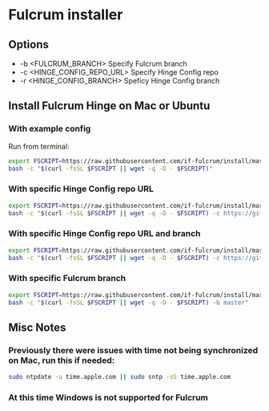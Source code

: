 # Fulcrum installer

## Options
* -b <FULCRUM_BRANCH>        Specify Fulcrum branch
* -c <HINGE_CONFIG_REPO_URL> Specify Hinge Config repo
* -r <HINGE_CONFIG_BRANCH>   Speficy Hinge Config branch

## Install Fulcrum Hinge on Mac or Ubuntu
### With example config
Run from terminal:
```bash
export FSCRIPT=https://raw.githubusercontent.com/if-fulcrum/install/master/unix.sh &&
bash -c "$(curl -fsSL $FSCRIPT || wget -q -O - $FSCRIPT)"
```

### With specific Hinge Config repo URL
```bash
export FSCRIPT=https://raw.githubusercontent.com/if-fulcrum/install/master/unix.sh &&
bash -c "$(curl -fsSL $FSCRIPT || wget -q -O - $FSCRIPT) -c https://github.com/if-fulcrum/hinge-config.git"
```

### With specific Hinge Config repo URL and branch
```bash
export FSCRIPT=https://raw.githubusercontent.com/if-fulcrum/install/master/unix.sh &&
bash -c "$(curl -fsSL $FSCRIPT || wget -q -O - $FSCRIPT) -c https://github.com/if-fulcrum/hinge-config.git -r master"
```

### With specific Fulcrum branch
```bash
export FSCRIPT=https://raw.githubusercontent.com/if-fulcrum/install/master/unix.sh &&
bash -c "$(curl -fsSL $FSCRIPT || wget -q -O - $FSCRIPT) -b master"
```

## Misc Notes
### Previously there were issues with time not being synchronized on Mac, run this if needed:
```bash
sudo ntpdate -u time.apple.com || sudo sntp -sS time.apple.com
```

### At this time Windows is not supported for Fulcrum
